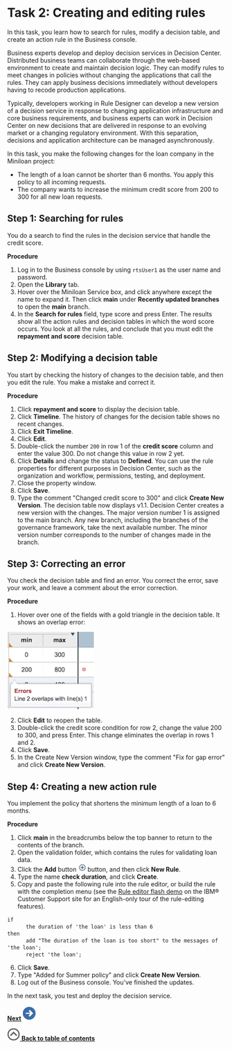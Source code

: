 # Task 2: Creating and editing rules

In this task, you learn how to search for rules, modify a decision table, and create an action rule in the Business console.

Business experts develop and deploy decision services in Decision Center. Distributed business teams can collaborate through the web-based environment to create and maintain decision logic. They can modify rules to meet changes in policies without changing the applications that call the rules. They can apply business decisions immediately without developers having to recode production applications. 

Typically, developers working in Rule Designer can develop a new version of a decision service in response to changing application infrastructure and core business requirements, and business experts can work in Decision Center on new decisions that are delivered in response to an evolving market or a changing regulatory environment. With this separation, decisions and application architecture can be managed asynchronously. 

In this task, you make the following changes for the loan company in the Miniloan project:

-   The length of a loan cannot be shorter than 6 months. You apply this policy to all incoming requests.
-   The company wants to increase the minimum credit score from 200 to 300 for all new loan requests.

## Step 1: Searching for rules

You do a search to find the rules in the decision service that handle the credit score.

**Procedure**

1.  Log in to the Business console by using `rtsUser1` as the user name and password.
2.  Open the **Library** tab.
3.  Hover over the Miniloan Service box, and click anywhere except the name to expand it. Then click **main** under **Recently updated branches** to open the **main** branch. 
4.   In the **Search for rules** field, type score and press Enter. The results show all the action rules and decision tables in which the word score occurs. You look at all the rules, and conclude that you must edit the **repayment and score** decision table.

## Step 2: Modifying a decision table

You start by checking the history of changes to the decision table, and then you edit the rule. You make a mistake and correct it.

**Procedure**

1.   Click **repayment and score** to display the decision table. 
2.   Click **Timeline**. The history of changes for the decision table shows no recent changes.
3.   Click **Exit Timeline**. 
4.   Click **Edit**. 
5.   Double-click the number `200` in row 1 of the **credit score** column and enter the value 300. Do not change this value in row 2 yet.
6.   Click **Details** and change the status to **Defined**. You can use the rule properties for different purposes in Decision Center, such as the organization and workflow, permissions, testing, and deployment.
7.   Close the property window. 
8.   Click **Save**. 
9.   Type the comment "Changed credit score to 300" and click **Create New Version**. The decision table now displays v1.1. Decision Center creates a new version with the changes. The major version number 1 is assigned to the main branch. Any new branch, including the branches of the governance framework, take the next available number. The minor version number corresponds to the number of changes made in the branch.

## Step 3: Correcting an error

You check the decision table and find an error. You correct the error, save your work, and leave a comment about the error correction.

**Procedure**

1.   Hover over one of the fields with a gold triangle in the decision table. It shows an overlap error:

 ![Image shows the error message displayed when you hover the gold triangle](../images/scrn_classic_dterror.jpg)

2.   Click **Edit** to reopen the table. 
3.   Double-click the credit score condition for row 2, change the value 200 to 300, and press Enter. This change eliminates the overlap in rows 1 and 2. 
4.   Click **Save**. 
5.   In the Create New Version window, type the comment "Fix for gap error" and click **Create New Version**. 

## Step 4: Creating a new action rule

You implement the policy that shortens the minimum length of a loan to 6 months.

**Procedure**

1.   Click **main** in the breadcrumbs below the top banner to return to the contents of the branch. 
2.   Open the validation folder, which contains the rules for validating loan data. 
3.   Click the **Add** button ![Image shows the Add button](../images/icon_merge_create_plus.jpg) button, and then click **New Rule**. 
4.   Type the name **check duration**, and click **Create**. 
5.   Copy and paste the following rule into the rule editor, or build the rule with the completion menu \(see the [Rule editor flash demo](http://public.dhe.ibm.com/software/websphere/techexchange/WODM/intellirule_viewlet_swf.html) on the IBM® Customer Support site for an English-only tour of the rule-editing features\). 
    
    if
          the duration of 'the loan' is less than 6
    then
          add "The duration of the loan is too short" to the messages of 'the loan';
          reject 'the loan';
    

6.   Click **Save**. 
7.   Type "Added for Summer policy" and click **Create New Version**. 
9.  Log out of the Business console. You've finished the updates.

In the next task, you test and deploy the decision service. 

[**Next**![Next icon](../images/next.jpg)](../topics/tut_icp_gs_test_deploy_lsn.md)

[![](../images/home.jpg) **Back to table of contents**](../../README.md)

